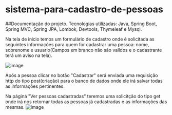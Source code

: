 # sistema-para-cadastro-de-pessoas

##Documentação do projeto.
Tecnologias utilizadas: Java, Spring Boot, Spring MVC, Spring JPA, Lombok, Devtools, Thymeleaf e Mysql.

Na tela de inicio temos um formulário de cadastro onde é solicitada as seguintes informações para quem for cadastrar uma pessoa: nome, sobrenome e usuario(Campos em branco não são valídos e o cadastrante terá um aviso na tela).

![image](https://github.com/mailonnuunes/sistema-para-cadastro-de-pessoas/assets/100615338/467cca1f-878d-4e27-a5a6-ce83d2827919)

Após a pessoa clicar no botão "Cadastrar" será enviada uma requisição http do tipo post(criação) para o banco de dados onde ele irá salvar todas as informações pertinentes.

Na páginá "Ver pessoas cadastradas" teremos uma solicitção do tipo get onde irá nos retornar todas as pessoas já cadastradas e as informações das mesmas. 
![image](https://github.com/mailonnuunes/sistema-para-cadastro-de-pessoas/assets/100615338/b52739be-f986-4619-81c2-d5614c310245)


